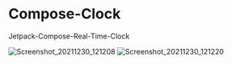 # Compose-Clock
Jetpack-Compose-Real-Time-Clock

![Screenshot_20211230_121208](https://user-images.githubusercontent.com/8500549/147727996-14d4ac8b-a7f9-404f-9288-22e017621e59.png)
![Screenshot_20211230_121220](https://user-images.githubusercontent.com/8500549/147728004-6151fc12-b0db-4954-90b2-db5aa73b1df6.png)
